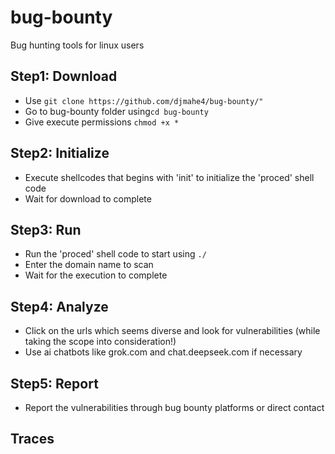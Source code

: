 # bug-bounty
Bug hunting tools for linux users
## Step1: Download
- Use ```git clone https://github.com/djmahe4/bug-bounty/" ```
- Go to bug-bounty folder using```cd bug-bounty ```
- Give execute permissions ```chmod +x * ```
## Step2: Initialize
- Execute shellcodes that begins with 'init' to initialize the 'proced' shell code
- Wait for download to complete
## Step3: Run
- Run the 'proced' shell code to start using ```./ ```
- Enter the domain name to scan
- Wait for the execution to complete
## Step4: Analyze
- Click on the urls which seems diverse and look for vulnerabilities (while taking the scope into consideration!)
- Use ai chatbots like grok.com and chat.deepseek.com if necessary
## Step5: Report
- Report the vulnerabilities through bug bounty platforms or direct contact

## Traces
``` ```
